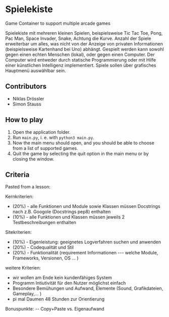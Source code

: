 # Spielekiste
Game Container to support multiple arcade games 

Spielekiste mit mehreren kleinen Spielen, beispielsweise Tic Tac Toe, Pong, Pac Man, Space Invader,
Snake, Achtung die Kurve. Anzahl der Spiele erweiterbar um alles, was nicht von der Anzeige von
privaten Informationen (beispielsweise Kartenhand bei Uno) abhängt. Gespielt werden kann sowohl
gegen einen echten Menschen (lokal), oder gegen einen Computer. Der Computer wird entweder
durch statische Programmierung oder mit Hilfe einer künstlichen Intelligenz implementiert.
Spiele sollen über grafisches Hauptmenü auswählbar sein. 

## Contributors
- Niklas Drössler
- Simon Stauss

## How to play
1. Open the application folder.
2. Run `main.py`, i. e. with `python3 main.py`.
3. Now the main menu should open, and you should be able to choose from a list of supported games.
4. Quit the game by selecting the quit option in the main menu or by closing the window.

## Criteria
Pasted from a lesson:

Kernkriterien:
- (20%) - alle Funktionen und Module sowie Klassen müssen Docstrings nach z.B. Googole (Docstrings pep8) enthalten
- (10%) - alle Funktionen und Klassen müssen jeweils 2 Testbeschreibungen enthalten

Sitekriterien:
- (10%) - Eigenleistung: geeignetes Logverfahren suchen und anwenden
- (20%) - Codequalität und Stil
- (20%) - Funktionalität (requirement Informationen --- welche Module, Frameworks, Versionen, OS ... )

weitere Kriterien:
- wir wollen am Ende kein kundenfähiges System
- Programm Intiutivität für den Nutzer möglichst einfach
- Besondere Bemühungen und Aufwand, Elemente (Sound, Grafikdateien, Gameplay,... )
- pi mal Daumen 48 Stunden zur Orientierung

Bonuspunkte: -- Copy+Paste vs. Eigenaufwand

